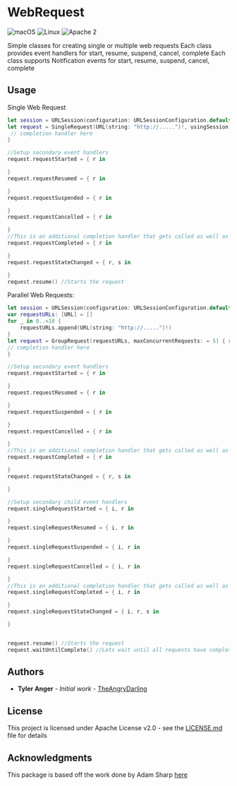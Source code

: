 # WebRequest
![macOS](https://img.shields.io/badge/os-macOS-green.svg?style=flat)
![Linux](https://img.shields.io/badge/os-linux-green.svg?style=flat)
![Apache 2](https://img.shields.io/badge/license-Apache2-blue.svg?style=flat)

Simple classes for creating single or multiple web requests 
Each class provides event handlers for start, resume, suspend, cancel, complete
Each class supports Notification events for start, resume, suspend, cancel, complete 

## Usage
Single Web Request
```Swift
let session = URLSession(configuration: URLSessionConfiguration.default)
let request = SingleRequest(URL(string: "http://.....")!, usingSession: session) { r in 
 // completion handler here
}

//Setup secondary event handlers
request.requestStarted = { r in 

}
request.requestResumed = { r in 

}
request.requestSuspended = { r in 

}
request.requestCancelled = { r in 

}
//This is an additional completion handler that gets called as well as the completionHandler in the constructor
request.requestCompleted = { r in 

}
request.requestStateChanged = { r, s in 

}
request.resume() //Starts the request
```

Parallel Web Requests:
```Swift
let session = URLSession(configuration: URLSessionConfiguration.default)
var requestURLs: [URL] = []
for _ in 0..<10 {
    requestURLs.append(URL(string: "http://.....")!)
}
let request = GroupRequest(requestURLs, maxConcurrentRequests: = 5) { rA in 
// completion handler here
}

//Setup secondary event handlers
request.requestStarted = { r in 

}
request.requestResumed = { r in 

}
request.requestSuspended = { r in 

}
request.requestCancelled = { r in 

}
//This is an additional completion handler that gets called as well as the completionHandler in the constructor
request.requestCompleted = { r in 

}
request.requestStateChanged = { r, s in 

}

//Setup secondary child event handlers
request.singleRequestStarted = { i, r in 

}
request.singleRequestResumed = { i, r in 

}
request.singleRequestSuspended = { i, r in 

}
request.singleRequestCancelled = { i, r in 

}
//This is an additional completion handler that gets called as well as the completionHandler in the constructor
request.singleRequestCompleted = { i, r in 

}
request.singleRequestStateChanged = { i, r, s in 

}


request.resume() //Starts the request
request.waitUntilComplete() //Lets wait until all requests have completed
```

## Authors

* **Tyler Anger** - *Initial work* - [TheAngryDarling](https://github.com/TheAngryDarling)

## License

This project is licensed under Apache License v2.0 - see the [LICENSE.md](LICENSE.md) file for details

## Acknowledgments
This package is based off the work done by Adam Sharp [here](https://gist.github.com/sharplet/37210c02aa9e525b55f823bb67712725)
